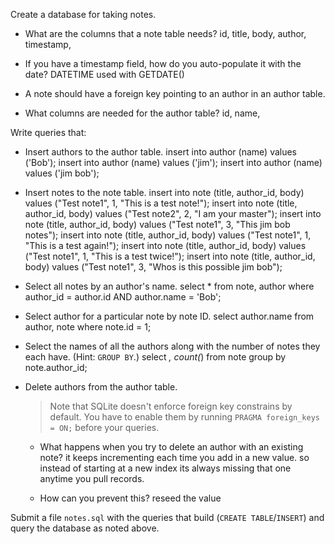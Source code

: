 Create a database for taking notes.

* What are the columns that a note table needs?
id, title, body, author, timestamp,

* If you have a timestamp field, how do you auto-populate it with the date?
DATETIME used with GETDATE()

* A note should have a foreign key pointing to an author in an author table.


* What columns are needed for the author table?
id, name, 

Write queries that:

* Insert authors to the author table.
insert into author (name) values ('Bob');
insert into author (name) values ('jim');
insert into author (name) values ('jim bob');

* Insert notes to the note table.
insert into note (title, author_id, body) values ("Test note1", 1, "This is a test note!");
insert into note (title, author_id, body) values ("Test note2", 2, "I am your master");
insert into note (title, author_id, body) values ("Test note1", 3, "This jim bob notes");
insert into note (title, author_id, body) values ("Test note1", 1, "This is a test again!");
insert into note (title, author_id, body) values ("Test note1", 1, "This is a test twice!");
insert into note (title, author_id, body) values ("Test note1", 3, "Whos is this possible jim bob");

* Select all notes by an author's name.
select * from note, author where author_id = author.id AND author.name = 'Bob'; 

* Select author for a particular note by note ID.
select author.name from author, note where note.id = 1;

* Select the names of all the authors along with the number of notes they each have. (Hint: `GROUP BY`.)
select *, count(*) from note group by note.author_id;

* Delete authors from the author table.
  > Note that SQLite doesn't enforce foreign key constrains by default. You have
  > to enable them by running `PRAGMA foreign_keys = ON;` before your queries.
  
  * What happens when you try to delete an author with an existing note?
  it keeps incrementing each time you add in a new value. so instead of starting at a new index its always missing that one anytime you pull records. 

  * How can you prevent this?
  reseed the value

Submit a file `notes.sql` with the queries that build (`CREATE TABLE`/`INSERT`)
and query the database as noted above.